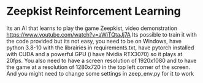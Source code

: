 # Zeepkist Reinforcement Learning

Its an AI that learns to play the game Zeepkist, video demonstration https://www.youtube.com/watch?v=aWiTQtaJj7A
Its possible to train it with the code provided but its not easy, you need to be on Windows, have python 3.8-10 with the librairies in requirements.txt, have pytorch installed with CUDA and a powerful GPU (i have Nvidia RTX3070) so it plays at 20fps.
You also need to have a screen resolution of 1920x1080 and to have the game at a resolution of 1280x720 in the top left corner of the screen. And you might need to change some settings in zeep_env.py for it to work

